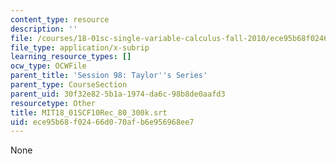 ```yaml
---
content_type: resource
description: ''
file: /courses/18-01sc-single-variable-calculus-fall-2010/ece95b68f02466d070afb6e956968ee7_MIT18_01SCF10Rec_80_300k.srt
file_type: application/x-subrip
learning_resource_types: []
ocw_type: OCWFile
parent_title: 'Session 98: Taylor''s Series'
parent_type: CourseSection
parent_uid: 30f32e82-5b1a-1974-da6c-98b8de0aafd3
resourcetype: Other
title: MIT18_01SCF10Rec_80_300k.srt
uid: ece95b68-f024-66d0-70af-b6e956968ee7
---
```

None

